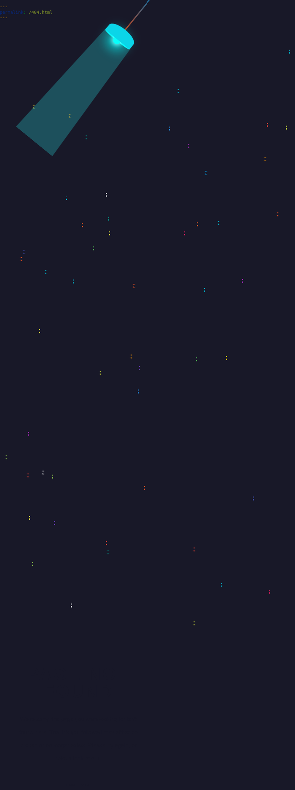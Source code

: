 ```yaml
---
permalink: /404.html
---
```

<style>
@charset "UTF-8";

/***********************************
			/* 1. BODY */
/***********************************/

* {
  margin: 0;
  padding: 0;
  -webkit-text-size-adjust: none;
}

html, body {
  height: 100%;
  overflow: hidden;
}

body {
  padding: 0;
  margin: 0;
  background: #181828;
  font-size: 14px;
  line-height: 1;
}

label {
  cursor: pointer;
}

a {
  margin: 0;
  padding: 0;
  vertical-align: baseline;
  background: transparent;
  text-decoration: none;
  color: #000;
}

input, select, button, textarea {
  margin: 0;
  font-size: 100%;
}

html, div, span, applet, object, iframe, h1, h2, h3, h4, h5, h6, p, blockquote, pre,
a, abbr, acronym, address, big, cite, code, del, dfn, em, font, img, ins, kbd, q, s, samp,
small, strike, strong, sub, sup, tt, var, b, u, i, center, dl, dt, dd, ol, ul, li,
fieldset, form, label, legend, table, caption, tbody, tfoot, thead, tr, th, td, input {
  border: 0;
  outline: 0;
  font-size: 100%;
  vertical-align: baseline;
  background: transparent;
}


.top-header:before {
    background-image: url(https://1.bp.blogspot.com/-gxsOcYWghHA/Xp_izTh4sFI/AAAAAAAAU8s/y637Fwg99qAuzW9na_NT_uApny8Vce95gCEwYBhgL/s1600/header-footer-gradient-bg.png);
}
.top-header:before {
    content: '';
    display: block;
    width: 100%;
    height: 4px;
    background-repeat: repeat-x;
    background-size: contain;
    position: absolute;
    top: 0;
    left: 0;
  opacity:0.5;
}


.starsec{
  content: " ";
    position: absolute;
    width: 3px;
    height: 3px;
    background: transparent;
   box-shadow: 571px 173px #00BCD4, 1732px 143px #00BCD4, 1745px 454px #FF5722, 234px 784px #00BCD4, 1793px 1123px #FF9800, 1076px 504px #03A9F4, 633px 601px #FF5722, 350px 630px #FFEB3B, 1164px 782px #00BCD4, 76px 690px #3F51B5, 1825px 701px #CDDC39, 1646px 578px #FFEB3B, 544px 293px #2196F3, 445px 1061px #673AB7, 928px 47px #00BCD4, 168px 1410px #8BC34A, 777px 782px #9C27B0, 1235px 1941px #9C27B0, 104px 1690px #8BC34A, 1167px 1338px #E91E63, 345px 1652px #009688, 1682px 1196px #F44336, 1995px 494px #8BC34A, 428px 798px #FF5722, 340px 1623px #F44336, 605px 349px #9C27B0, 1339px 1344px #673AB7, 1102px 1745px #3F51B5, 1592px 1676px #2196F3, 419px 1024px #FF9800, 630px 1033px #4CAF50, 1995px 1644px #00BCD4, 1092px 712px #9C27B0, 1355px 606px #F44336, 622px 1881px #CDDC39, 1481px 621px #9E9E9E, 19px 1348px #8BC34A, 864px 1780px #E91E63, 442px 1136px #2196F3, 67px 712px #FF5722, 89px 1406px #F44336, 275px 321px #009688, 592px 630px #E91E63, 1012px 1690px #9C27B0, 1749px 23px #673AB7, 94px 1542px #FFEB3B, 1201px 1657px #3F51B5, 1505px 692px #2196F3, 1799px 601px #03A9F4, 656px 811px #00BCD4, 701px 597px #00BCD4, 1202px 46px #FF5722, 890px 569px #FF5722, 1613px 813px #2196F3, 223px 252px #FF9800, 983px 1093px #F44336, 726px 1029px #FFC107, 1764px 778px #CDDC39, 622px 1643px #F44336, 174px 1559px #673AB7, 212px 517px #00BCD4, 340px 505px #FFF, 1700px 39px #FFF, 1768px 516px #F44336, 849px 391px #FF9800, 228px 1824px #FFF, 1119px 1680px #FFC107, 812px 1480px #3F51B5, 1438px 1585px #CDDC39, 137px 1397px #FFF, 1080px 456px #673AB7, 1208px 1437px #03A9F4, 857px 281px #F44336, 1254px 1306px #CDDC39, 987px 990px #4CAF50, 1655px 911px #00BCD4, 1102px 1216px #FF5722, 1807px 1044px #FFF, 660px 435px #03A9F4, 299px 678px #4CAF50, 1193px 115px #FF9800, 918px 290px #CDDC39, 1447px 1422px #FFEB3B, 91px 1273px #9C27B0, 108px 223px #FFEB3B, 146px 754px #00BCD4, 461px 1446px #FF5722, 1004px 391px #673AB7, 1529px 516px #F44336, 1206px 845px #CDDC39, 347px 583px #009688, 1102px 1332px #F44336, 709px 1756px #00BCD4, 1972px 248px #FFF, 1669px 1344px #FF5722, 1132px 406px #F44336, 320px 1076px #CDDC39, 126px 943px #FFEB3B, 263px 604px #FF5722, 1546px 692px #F44336;
  animation: animStar 150s linear infinite;
}

.starthird
{
  content: " ";
    position: absolute;
    width: 3px;
    height: 3px;
    background: transparent;
   box-shadow: 571px 173px #00BCD4, 1732px 143px #00BCD4, 1745px 454px #FF5722, 234px 784px #00BCD4, 1793px 1123px #FF9800, 1076px 504px #03A9F4, 633px 601px #FF5722, 350px 630px #FFEB3B, 1164px 782px #00BCD4, 76px 690px #3F51B5, 1825px 701px #CDDC39, 1646px 578px #FFEB3B, 544px 293px #2196F3, 445px 1061px #673AB7, 928px 47px #00BCD4, 168px 1410px #8BC34A, 777px 782px #9C27B0, 1235px 1941px #9C27B0, 104px 1690px #8BC34A, 1167px 1338px #E91E63, 345px 1652px #009688, 1682px 1196px #F44336, 1995px 494px #8BC34A, 428px 798px #FF5722, 340px 1623px #F44336, 605px 349px #9C27B0, 1339px 1344px #673AB7, 1102px 1745px #3F51B5, 1592px 1676px #2196F3, 419px 1024px #FF9800, 630px 1033px #4CAF50, 1995px 1644px #00BCD4, 1092px 712px #9C27B0, 1355px 606px #F44336, 622px 1881px #CDDC39, 1481px 621px #9E9E9E, 19px 1348px #8BC34A, 864px 1780px #E91E63, 442px 1136px #2196F3, 67px 712px #FF5722, 89px 1406px #F44336, 275px 321px #009688, 592px 630px #E91E63, 1012px 1690px #9C27B0, 1749px 23px #673AB7, 94px 1542px #FFEB3B, 1201px 1657px #3F51B5, 1505px 692px #2196F3, 1799px 601px #03A9F4, 656px 811px #00BCD4, 701px 597px #00BCD4, 1202px 46px #FF5722, 890px 569px #FF5722, 1613px 813px #2196F3, 223px 252px #FF9800, 983px 1093px #F44336, 726px 1029px #FFC107, 1764px 778px #CDDC39, 622px 1643px #F44336, 174px 1559px #673AB7, 212px 517px #00BCD4, 340px 505px #FFF, 1700px 39px #FFF, 1768px 516px #F44336, 849px 391px #FF9800, 228px 1824px #FFF, 1119px 1680px #FFC107, 812px 1480px #3F51B5, 1438px 1585px #CDDC39, 137px 1397px #FFF, 1080px 456px #673AB7, 1208px 1437px #03A9F4, 857px 281px #F44336, 1254px 1306px #CDDC39, 987px 990px #4CAF50, 1655px 911px #00BCD4, 1102px 1216px #FF5722, 1807px 1044px #FFF, 660px 435px #03A9F4, 299px 678px #4CAF50, 1193px 115px #FF9800, 918px 290px #CDDC39, 1447px 1422px #FFEB3B, 91px 1273px #9C27B0, 108px 223px #FFEB3B, 146px 754px #00BCD4, 461px 1446px #FF5722, 1004px 391px #673AB7, 1529px 516px #F44336, 1206px 845px #CDDC39, 347px 583px #009688, 1102px 1332px #F44336, 709px 1756px #00BCD4, 1972px 248px #FFF, 1669px 1344px #FF5722, 1132px 406px #F44336, 320px 1076px #CDDC39, 126px 943px #FFEB3B, 263px 604px #FF5722, 1546px 692px #F44336;
  animation: animStar 10s linear infinite;
}

.starfourth
{
  content: " ";
    position: absolute;
    width: 2px;
    height: 2px;
    background: transparent;
   box-shadow: 571px 173px #00BCD4, 1732px 143px #00BCD4, 1745px 454px #FF5722, 234px 784px #00BCD4, 1793px 1123px #FF9800, 1076px 504px #03A9F4, 633px 601px #FF5722, 350px 630px #FFEB3B, 1164px 782px #00BCD4, 76px 690px #3F51B5, 1825px 701px #CDDC39, 1646px 578px #FFEB3B, 544px 293px #2196F3, 445px 1061px #673AB7, 928px 47px #00BCD4, 168px 1410px #8BC34A, 777px 782px #9C27B0, 1235px 1941px #9C27B0, 104px 1690px #8BC34A, 1167px 1338px #E91E63, 345px 1652px #009688, 1682px 1196px #F44336, 1995px 494px #8BC34A, 428px 798px #FF5722, 340px 1623px #F44336, 605px 349px #9C27B0, 1339px 1344px #673AB7, 1102px 1745px #3F51B5, 1592px 1676px #2196F3, 419px 1024px #FF9800, 630px 1033px #4CAF50, 1995px 1644px #00BCD4, 1092px 712px #9C27B0, 1355px 606px #F44336, 622px 1881px #CDDC39, 1481px 621px #9E9E9E, 19px 1348px #8BC34A, 864px 1780px #E91E63, 442px 1136px #2196F3, 67px 712px #FF5722, 89px 1406px #F44336, 275px 321px #009688, 592px 630px #E91E63, 1012px 1690px #9C27B0, 1749px 23px #673AB7, 94px 1542px #FFEB3B, 1201px 1657px #3F51B5, 1505px 692px #2196F3, 1799px 601px #03A9F4, 656px 811px #00BCD4, 701px 597px #00BCD4, 1202px 46px #FF5722, 890px 569px #FF5722, 1613px 813px #2196F3, 223px 252px #FF9800, 983px 1093px #F44336, 726px 1029px #FFC107, 1764px 778px #CDDC39, 622px 1643px #F44336, 174px 1559px #673AB7, 212px 517px #00BCD4, 340px 505px #FFF, 1700px 39px #FFF, 1768px 516px #F44336, 849px 391px #FF9800, 228px 1824px #FFF, 1119px 1680px #FFC107, 812px 1480px #3F51B5, 1438px 1585px #CDDC39, 137px 1397px #FFF, 1080px 456px #673AB7, 1208px 1437px #03A9F4, 857px 281px #F44336, 1254px 1306px #CDDC39, 987px 990px #4CAF50, 1655px 911px #00BCD4, 1102px 1216px #FF5722, 1807px 1044px #FFF, 660px 435px #03A9F4, 299px 678px #4CAF50, 1193px 115px #FF9800, 918px 290px #CDDC39, 1447px 1422px #FFEB3B, 91px 1273px #9C27B0, 108px 223px #FFEB3B, 146px 754px #00BCD4, 461px 1446px #FF5722, 1004px 391px #673AB7, 1529px 516px #F44336, 1206px 845px #CDDC39, 347px 583px #009688, 1102px 1332px #F44336, 709px 1756px #00BCD4, 1972px 248px #FFF, 1669px 1344px #FF5722, 1132px 406px #F44336, 320px 1076px #CDDC39, 126px 943px #FFEB3B, 263px 604px #FF5722, 1546px 692px #F44336;
  animation: animStar 50s linear infinite;
}

.starfifth
{
  content: " ";
    position: absolute;
    width: 1px;
    height: 1px;
    background: transparent;
   box-shadow: 571px 173px #00BCD4, 1732px 143px #00BCD4, 1745px 454px #FF5722, 234px 784px #00BCD4, 1793px 1123px #FF9800, 1076px 504px #03A9F4, 633px 601px #FF5722, 350px 630px #FFEB3B, 1164px 782px #00BCD4, 76px 690px #3F51B5, 1825px 701px #CDDC39, 1646px 578px #FFEB3B, 544px 293px #2196F3, 445px 1061px #673AB7, 928px 47px #00BCD4, 168px 1410px #8BC34A, 777px 782px #9C27B0, 1235px 1941px #9C27B0, 104px 1690px #8BC34A, 1167px 1338px #E91E63, 345px 1652px #009688, 1682px 1196px #F44336, 1995px 494px #8BC34A, 428px 798px #FF5722, 340px 1623px #F44336, 605px 349px #9C27B0, 1339px 1344px #673AB7, 1102px 1745px #3F51B5, 1592px 1676px #2196F3, 419px 1024px #FF9800, 630px 1033px #4CAF50, 1995px 1644px #00BCD4, 1092px 712px #9C27B0, 1355px 606px #F44336, 622px 1881px #CDDC39, 1481px 621px #9E9E9E, 19px 1348px #8BC34A, 864px 1780px #E91E63, 442px 1136px #2196F3, 67px 712px #FF5722, 89px 1406px #F44336, 275px 321px #009688, 592px 630px #E91E63, 1012px 1690px #9C27B0, 1749px 23px #673AB7, 94px 1542px #FFEB3B, 1201px 1657px #3F51B5, 1505px 692px #2196F3, 1799px 601px #03A9F4, 656px 811px #00BCD4, 701px 597px #00BCD4, 1202px 46px #FF5722, 890px 569px #FF5722, 1613px 813px #2196F3, 223px 252px #FF9800, 983px 1093px #F44336, 726px 1029px #FFC107, 1764px 778px #CDDC39, 622px 1643px #F44336, 174px 1559px #673AB7, 212px 517px #00BCD4, 340px 505px #FFF, 1700px 39px #FFF, 1768px 516px #F44336, 849px 391px #FF9800, 228px 1824px #FFF, 1119px 1680px #FFC107, 812px 1480px #3F51B5, 1438px 1585px #CDDC39, 137px 1397px #FFF, 1080px 456px #673AB7, 1208px 1437px #03A9F4, 857px 281px #F44336, 1254px 1306px #CDDC39, 987px 990px #4CAF50, 1655px 911px #00BCD4, 1102px 1216px #FF5722, 1807px 1044px #FFF, 660px 435px #03A9F4, 299px 678px #4CAF50, 1193px 115px #FF9800, 918px 290px #CDDC39, 1447px 1422px #FFEB3B, 91px 1273px #9C27B0, 108px 223px #FFEB3B, 146px 754px #00BCD4, 461px 1446px #FF5722, 1004px 391px #673AB7, 1529px 516px #F44336, 1206px 845px #CDDC39, 347px 583px #009688, 1102px 1332px #F44336, 709px 1756px #00BCD4, 1972px 248px #FFF, 1669px 1344px #FF5722, 1132px 406px #F44336, 320px 1076px #CDDC39, 126px 943px #FFEB3B, 263px 604px #FF5722, 1546px 692px #F44336;
  animation: animStar 80s linear infinite;
}

@keyframes animStar
{
  0% {
    transform: translateY(0px);
}
  100% {
    transform: translateY(-2000px);
}
}



button {
  border: none;
  padding: 0;
  font-size: 0;
  line-height: 0;
  background: none;
  cursor: pointer;
}

:focus {
  outline: 0;
}

.clearfix:before, .clearfix:after {
  content: "\0020";
  display: block;
  height: 0;
  visibility: hidden;
}

.clearfix:after {
  clear: both;
}

.clearfix {
  zoom: 1;
}

			/* 1. END BODY */
/***********************************/

/***********************************
			/* 2. CONTENT */
/***********************************/
/* 2.1. Section error */
.error {
  min-height: 100vh;
  position: relative;
  padding: 240px 0;
  box-sizing: border-box;
  width: 100%;
  height: 100%;
  text-align: center;
  margin-top: 70px;
}

.error__overlay {
  position: absolute;
  top: 0;
  left: 0;
  width: 100%;
  height: 100%;
  overflow: hidden;
}

.error__content {
  position: absolute;
  top: 50%;
  left: 50%;
  width: 100%;
  -webkit-transform: translate(-50%, -50%);
          transform: translate(-50%, -50%);
}

.error__message {
  text-align: center;
  color: #181828;
}

.message__title {
  font-family: 'Montserrat', sans-serif;
  font-weight: 900;
  text-transform: uppercase;
  letter-spacing: 5px;
   font-size: 5.6rem;
  padding-bottom: 40px;
  max-width: 960px;
  margin: 0 auto;
}

.message__text {
  font-family: 'Montserrat', sans-serif;
  line-height: 42px;
  font-size: 18px;
  padding: 0 60px;
  max-width: 680px;
  margin: auto;
}

.error__nav {
  max-width: 600px;
  margin: 40px auto 0;
  text-align: center;
}

.e-nav__form {
  position: relative;
  height: 45px;
  overflow: hidden;
  width: 170px;
  display: inline-block;
  vertical-align: top;
  border: 1px solid #212121;
  padding-left: 10px;
  padding-right: 46px;
}

.e-nav__icon {
  position: absolute;
  right: 15px;
  top: 50%;
  -webkit-transform: translateY(-50%);
          transform: translateY(-50%);
  color: #212121;
  -webkit-transition: color .25s ease;
  transition: color .25s ease;
}

.e-nav__link {
  height: 45px;
  line-height: 45px;
  width: 170px;
  display: inline-block;
  vertical-align: top;
  margin: 0 15px;
  border: 1px solid #181828;
  color: #181828;
  text-decoration: none;
  font-family: 'Montserrat', sans-serif;
  text-transform: uppercase;
  font-size: 11px;
  letter-spacing: .1rem;
  position: relative;
  overflow: hidden;
}

.e-nav__link:before {
  content: '';
  height: 200px;
  background: #212121;
  position: absolute;
  top: 70px;
  right: 70px;
  width: 260px;
  -webkit-transition: all .3s;
  transition: all .3s;
  -webkit-transform: rotate(50deg);
          transform: rotate(50deg);
}

.e-nav__link:after {
  -webkit-transition: all .3s;
  transition: all .3s;
  z-index: 999;
  position: relative;
}

.e-nav__link:after {
  content: "Home Page";
}

.e-nav__link:hover:before {
  top: -60px;
  right: -50px;
}

.e-nav__link:hover {
  color: #fff;
}

.e-nav__link:nth-child(2):hover:after {
  color: #fff;
}
/* 2.1. END Section Error */

/* 2.2. Social style */
.error__social {
  position: absolute;
  top: 50%;
  -webkit-transform: translateY(-50%);
          transform: translateY(-50%);
  left: 20px;
  z-index: 10;
}

.e-social__list {
  margin: 0;
  padding: 0;
  list-style-type: none;
}

.e-social__icon {
  padding-bottom: 30px;
}

.e-social__icon:last-child {
  padding-bottom: 0;
}

.e-social__link {
  color: #fff;
  -webkit-transition: all .25s ease;
  transition: all .25s ease;
  display: block;
}

.e-social__link:hover {
  opacity: .7;
}
/* 2.2. END Social style */

/* 2.3. Lamp */
.lamp {
  position: absolute;
  left: 0px;
  right: 0px;
  top: 0px;
  margin: 0px auto;
  width: 300px;
  display: flex;
  flex-direction: column;
  align-items: center;
  transform-origin: center top;
  animation-timing-function: cubic-bezier(0.6, 0, 0.38, 1);
  animation: move 5.1s infinite;
}

@keyframes move {
  0% {
    transform: rotate(40deg);
  }
  50% {
    transform: rotate(-40deg);
  }
  100% {
    transform: rotate(40deg);
  }
}

.cable {
  width: 8px;
    height: 248px;
    background-image: linear-gradient(rgb(32 148 218 / 70%), rgb(193 65 25)), linear-gradient(rgba(0,0,0,0.7), rgba(0,0,0,0.7)), linear-gradient(rgba(0,0,0,0.7), rgba(0,0,0,0.7));
}

.cover {
  width: 200px;
  height: 80px;
  background: #0bd5e8;
  border-top-left-radius: 50%;
  border-top-right-radius: 50%;
  position: relative;
  z-index: 200;
}

.in-cover {
  width: 100%;
  max-width: 200px;
  height: 20px;
  border-radius: 100%;
  background: #08ffff;
  position: absolute;
  left: 0px;
  right: 0px;
  margin: 0px auto;
  bottom: -9px;
  z-index: 100;
}
.in-cover .bulb {
     width: 50px;
    height: 50px;
    background-color: #08fffa;
    border-radius: 50%;
    position: absolute;
    left: 0px;
    right: 0px;
    bottom: -20px;
    margin: 0px auto;
    -webkit-box-shadow: 0 0 15px 7px rgba(0,255,255,0.8), 0 0 40px 25px rgba(0,255,255,0.5), -75px 0 30px 15px rgba(0,255,255,0.2);
    box-shadow: 0 0 25px 7px rgb(127 255 255 / 80%), 0 0 64px 47px rgba(0,255,255,0.5), 0px 0 30px 15px rgba(0,255,255,0.2);
}


.light {
      width: 200px;
    height: 0px;
    border-bottom: 900px solid rgb(44 255 255 / 24%);
    border-left: 50px solid transparent;
    border-right: 50px solid transparent;
    position: absolute;
    left: 0px;
    right: 0px;
    top: 270px;
    margin: 0px auto;
    z-index: 1;
    border-radius: 90px 90px 0px 0px;
}
/* 2.3. END Lamp */
/***********************************
			/* 2. END CONTENT */
/***********************************/

/***********************************
			/* 3. RESPONSIVE */
/***********************************/
.error {
  overflow: hidden;
  max-height: 100vh;
}
@media (max-width: 1400px) { 
  .lamp {
    zoom: .5;
  }
  .error__content {
    top: 55%;
  }
  .message__title {
    font-size: 3.5rem;
  }
}
@media (max-width: 900px) {

  .message__title {
    font-size: 34px;

  }
  .error__content {
    top: 55%;
  }
  }
@media (max-width: 950px) {
  .lamp__wrap {
    max-height: 100vh;
    overflow: hidden;
    max-width: 100vw;
  }
  .error__social {
    bottom: 30px;
    top: auto;
    transform: none;
    width: 100%;
    position: fixed;
    left: 0;
  }
  .e-social__icon {
    display: inline-block;
    padding-right: 30px;
  }
  .e-social__icon:last-child {
    padding-right: 0;
  }
  .e-social__icon {
    padding-bottom: 0;
  }
}
@media (max-width: 750px) {
  body, html, {
    max-height: 100vh;
  }
   .error__content {
    position: static;
    margin: 0 auto;
    transform: none;
    padding-top: 300px;
  }
  .error {
    padding-top: 0;
    padding-bottom: 100px;
    height: 100vh;
  }
  }
@media (max-width: 650px) {
  .message__title {
    font-size: 36px;
    padding-bottom: 20px;
  }
  .message__text {
    font-size: 16px;
    line-height: 2;
    padding-right: 20px;
    padding-left: 20px;
  }
  .lamp {
    zoom: .6;
  }
  .error__content {
    padding-top: 180px;
  }
  }
@media (max-width: 480px) {

  .message__title {
    font-size: 30px;
  }
  .message__text {
    padding-left: 10px;
    padding-right: 10px;
    font-size: 15px;
  }
  .error__nav {
    margin-top: 20px;
  }
}
</style>

<a href="https://codepen.io/uiswarup/full/vYPxywO" target="_blank">
    <header class="top-header">
  </header>
  
  <!--dust particel-->
  <div>
    <div class="starsec"></div>
    <div class="starthird"></div>
    <div class="starfourth"></div>
    <div class="starfifth"></div>
  </div>
  <!--Dust particle end--->
  
  
  <div class="lamp__wrap">
    <div class="lamp">
      <div class="cable"></div>
      <div class="cover"></div>
      <div class="in-cover">
        <div class="bulb"></div>
      </div>
      <div class="light"></div>
    </div>
  </div>
  <!-- END Lamp -->
  <section class="error">
    <!-- Content -->
    <div class="error__content">
      <div class="error__message message">
        <h1 class="message__title">Page Not Found</h1>
        <p class="message__text">We're sorry, the page you were looking for isn't found here. The link you followed may either be broken or no longer exists. Please try again, or take a look at our.</p>
      </div>
      <div class="error__nav e-nav">
        <a href="index" target="_blanck" class="e-nav__link"></a>
      </div>
    </div>
    <!-- END Content -->
  
  </section>
  
    </a>
